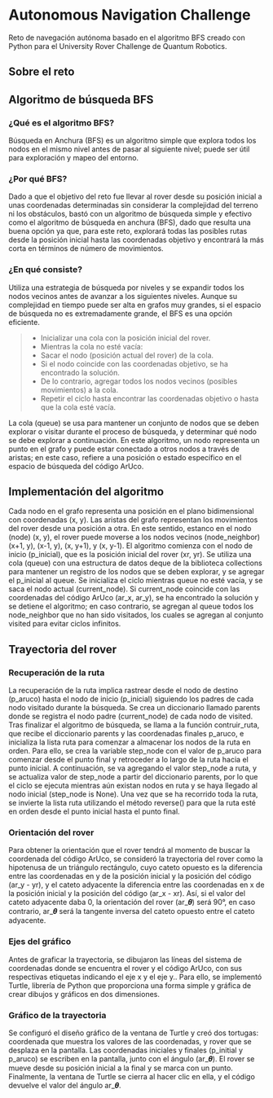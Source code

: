 # Autonomous Navigation Challenge
Reto de navegación autónoma basado en el algoritmo BFS creado con Python para el University Rover Challenge de Quantum Robotics.

## Sobre el reto


## Algoritmo de búsqueda BFS
### ¿Qué es el algoritmo BFS?
Búsqueda en Anchura (BFS) es un algoritmo simple que explora todos los nodos en el mismo nivel antes de pasar al siguiente nivel; puede ser útil para exploración y mapeo del entorno.

### ¿Por qué BFS?
Dado a que el objetivo del reto fue llevar al rover desde su posición inicial a unas coordenadas determinadas sin considerar la complejidad del terreno ni los obstáculos, bastó con un algoritmo de búsqueda simple y efectivo como el algoritmo de búsqueda en anchura (BFS), dado que resulta una buena opción ya que, para este reto, explorará todas las posibles rutas desde la posición inicial hasta las coordenadas objetivo y encontrará la más corta en términos de número de movimientos.

### ¿En qué consiste?
Utiliza una estrategia de búsqueda por niveles y se expandir todos los nodos vecinos antes de avanzar a los siguientes niveles. Aunque su complejidad en tiempo puede ser alta en grafos muy grandes, si el espacio de búsqueda no es extremadamente grande, el BFS es una opción eficiente.

> * Inicializar una cola con la posición inicial del rover.
> * Mientras la cola no esté vacía:
> * Sacar el nodo (posición actual del rover) de la cola.
> * Si el nodo coincide con las coordenadas objetivo, se ha encontrado la solución.
> * De lo contrario, agregar todos los nodos vecinos (posibles movimientos) a la cola.
> * Repetir el ciclo hasta encontrar las coordenadas objetivo o hasta que la cola esté vacía.

La cola (queue) se usa para mantener un conjunto de nodos que se deben explorar o visitar durante el proceso de búsqueda, y determinar qué nodo se debe explorar a continuación. En este algoritmo, un nodo representa un punto en el grafo y puede estar conectado a otros nodos a través de aristas; en este caso, refiere a una posición o estado específico en el espacio de búsqueda del código ArUco. 


## Implementación del algoritmo
Cada nodo en el grafo representa una posición en el plano bidimensional con coordenadas (x, y). Las aristas del grafo representan los movimientos del rover desde una posición a otra. En este sentido, estanco en el nodo (node) (x, y), el rover puede moverse a los nodos vecinos (node_neighbor) (x+1, y), (x-1, y), (x, y+1), y (x, y-1).
El algoritmo comienza con el nodo de inicio (p_inicial), que es la posición inicial del rover (xr, yr). Se utiliza una cola (queue) con una estructura de datos deque de la biblioteca collections para mantener un registro de los nodos que se deben explorar, y se agregar el p_inicial al queue. Se inicializa el ciclo mientras queue no esté vacía, y se saca el nodo actual (current_node). Si current_node coincide con las coordenadas del código ArUco (ar_x, ar_y), se ha encontrado la solución y se detiene el algoritmo; en caso contrario, se agregan al queue todos los node_neighbor que no han sido visitados, los cuales se agregan al conjunto visited para evitar ciclos infinitos. 

## Trayectoria del rover
### Recuperación de la ruta
La recuperación de la ruta implica rastrear desde el nodo de destino (p_aruco) hasta el nodo de inicio (p_inicial) siguiendo los padres de cada nodo visitado durante la búsqueda. Se crea un diccionario llamado parents donde se registra el nodo padre (current_node) de cada nodo de visited. Tras finalizar el algoritmo de búsqueda, se llama a la función contruir_ruta, que recibe el diccionario parents y las coordenadas finales p_aruco, e inicializa la lista ruta para comenzar a almacenar los nodos de la ruta en orden. Para ello, se crea la variable step_node con el valor de p_aruco para comenzar desde el punto final y retroceder a lo largo de la ruta hacia el punto inicial. A continuación, se va agregando el valor step_node a ruta, y se actualiza valor de step_node a partir del diccionario parents, por lo que el ciclo se ejecuta mientras aún existan nodos en ruta y se haya llegado al nodo inicial (step_node is None). Una vez que se ha recorrido toda la ruta, se invierte la lista ruta utilizando el método reverse() para que la ruta esté en orden desde el punto inicial hasta el punto final.

### Orientación del rover
Para obtener la orientación que el rover tendrá al momento de buscar la coordenada del código ArUco, se consideró la trayectoria del rover como la hipotenusa de un triángulo rectángulo, cuyo cateto opuesto es la diferencia entre las coordenadas en y de la posición inicial y la posición del código (ar_y - yr), y el cateto adyacente la diferencia entre las coordenadas en x de la posición inicial y la posición del código (ar_x - xr). Así, si el valor del cateto adyacente daba 0, la orientación del rover (ar_𝜽) será 90°, en caso contrario, ar_𝜽 será la tangente inversa del cateto opuesto entre el cateto adyacente. 


### Ejes del gráfico
Antes de graficar la trayectoria, se dibujaron las líneas del sistema de coordenadas donde se encuentra el rover y el código ArUco, con sus respectivas etiquetas indicando el eje x y el eje y.. Para ello, se implementó Turtle, librería de Python que proporciona una forma simple y gráfica de crear dibujos y gráficos en dos dimensiones. 

### Gráfico de la trayectoria
Se configuró el diseño gráfico de la ventana de Turtle y creó dos tortugas: coordenada que muestra los valores de las coordenadas, y rover que se desplaza en la pantalla. Las coordenadas iniciales y finales (p_initial y p_aruco) se escriben en la pantalla, junto con el ángulo (ar_𝜽). El rover se mueve desde su posición inicial a la final y se marca con un punto. Finalmente, la ventana de Turtle se cierra al hacer clic en ella, y el código devuelve el valor del ángulo ar_𝜽.



